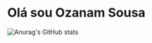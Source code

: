 # Olá sou Ozanam Sousa
![Anurag's GitHub stats](https://github-readme-stats.vercel.app/api?username=ozanamsousa&count_private=true&show_icons=true&theme=merko)



